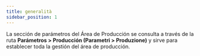 ```yaml
---
title: generalità
sidebar_position: 1
---
```


La sección de parámetros del Área de Producción se consulta a través de la ruta **Parámetros > Producción (Parametri > Produzione)** y sirve para establecer toda la gestión del área de producción.